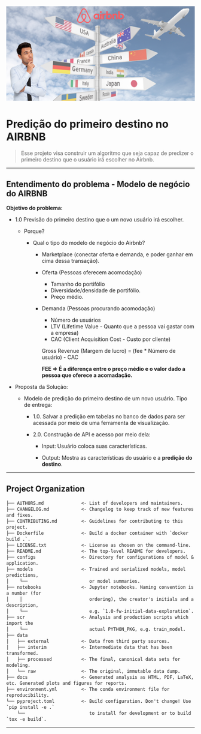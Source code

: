 ![Screenshot](docs/profile.png)
---

# Predição do primeiro destino no AIRBNB

> Esse projeto visa construir um algoritmo que seja capaz de predizer o primeiro destino que o usuário irá escolher no Airbnb.
---
## Entendimento do problema - Modelo de negócio do AIRBNB
**Objetivo do problema:**

- 1.0 Previsão do primeiro destino que o um novo usuário irá escolher.

    - Porque?

        * Qual o tipo do modelo de negócio do Airbnb?

            * Marketplace (conectar oferta e demanda, e poder ganhar em cima dessa transação).

            * Oferta (Pessoas oferecem acomodação)

                - Tamanho do portifólio
                - Diversidade/densidade de portifólio.
                - Preço médio.

            * Demanda (Pessoas procurando acomodação)

                - Número de usuários
                - LTV (Lifetime Value - Quanto que a pessoa vai gastar com a empresa)
                - CAC (Client Acquisition Cost - Custo por cliente)

                Gross Revenue (Margem de lucro) = (fee * Número de usuário) - CAC
                
                **FEE => É a diferença entre o preço médio e o valor dado a pessoa que oferece a acomadação.**

- Proposta da Solução:

    - Modelo de predição do primeiro destino de um novo usuário. Tipo de entrega:

        * 1.0. Salvar a predição em tabelas no banco de dados para ser acessada por meio de uma ferramenta de visualização.
        * 2.0. Construção de API e acesso por meio dela:
        
            - Input: Usuário coloca suas características.
            
            - Output: Mostra as características do usuário e a **predição do destino**.

---
## Project Organization

```
├── AUTHORS.md              <- List of developers and maintainers.
├── CHANGELOG.md            <- Changelog to keep track of new features and fixes.
├── CONTRIBUTING.md         <- Guidelines for contributing to this project.
├── Dockerfile              <- Build a docker container with `docker build .`.
├── LICENSE.txt             <- License as chosen on the command-line.
├── README.md               <- The top-level README for developers.
├── configs                 <- Directory for configurations of model & application.
├── models                  <- Trained and serialized models, model predictions,
│    └──                       or model summaries.
├── notebooks               <- Jupyter notebooks. Naming convention is a number (for
│    │                         ordering), the creator's initials and a description,
│    └──                       e.g. `1.0-fw-initial-data-exploration`.
├── scr                     <- Analysis and production scripts which import the
│    └──                       actual PYTHON_PKG, e.g. train_model.
├── data
│   ├── external            <- Data from third party sources.
│   ├── interim             <- Intermediate data that has been transformed.
│   ├── processed           <- The final, canonical data sets for modeling.
│   └── raw                 <- The original, immutable data dump.
├── docs                    <- Generated analysis as HTML, PDF, LaTeX, etc. Generated plots and figures for reports.
├── environment.yml         <- The conda environment file for reproducibility. 
└── pyproject.toml          <- Build configuration. Don't change! Use `pip install -e .`
    └──                        to install for development or to build `tox -e build`.

```
---